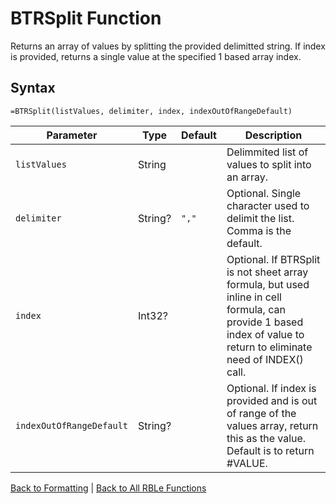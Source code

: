 # BTRSplit Function

Returns an array of values by splitting the provided delimitted string.  If index is provided, returns a single value at the specified 1 based array index.

## Syntax

```excel
=BTRSplit(listValues, delimiter, index, indexOutOfRangeDefault)
```

Parameter | Type | Default | Description
---|---|---|---
`listValues` | String |  | Delimmited list of values to split into an array.
`delimiter` | String? | `","` | Optional.  Single character used to delimit the list.  Comma is the default.
`index` | Int32? |  | Optional.  If BTRSplit is not sheet array formula, but used inline in cell formula, can provide 1 based index of value to return to eliminate need of INDEX() call.
`indexOutOfRangeDefault` | String? |  | Optional.  If index is provided and is out of range of the values array, return this as the value.  Default is to return #VALUE.

[Back to Formatting](Readme.md) | [Back to All RBLe Functions](/RBLe/Readme.md#function-documentation)